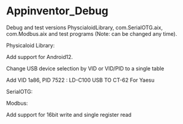# Appinventor_Debug
Debug and test versions PhyscialoidLibrary, com.SerialOTG.aix, com.Modbus.aix and test programs (Note: can be changed any time).  

Physicaloid Library:

Add support for Android12. 

Change USB device selection by VID or VID/PID to a single table

Add VID 1a86, PID 7522 : LD-C100 USB TO CT-62 For Yaesu


SerialOTG:


Modbus:

Add support for 16bit write and single register read
